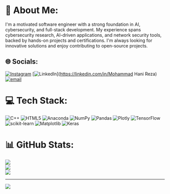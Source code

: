 # 💫 About Me:
I'm a motivated software engineer with a strong foundation in AI, cybersecurity, and full-stack development. My experience spans cybersecurity research, AI-driven applications, and network security tools, backed by hands-on projects and certifications. I'm always looking for innovative solutions and enjoy contributing to open-source projects.


## 🌐 Socials:
[![Instagram](https://img.shields.io/badge/Instagram-%23E4405F.svg?logo=Instagram&logoColor=white)](https://instagram.com/hani.reza_) [![LinkedIn](https://img.shields.io/badge/LinkedIn-%230077B5.svg?logo=linkedin&logoColor=white)](https://linkedin.com/in/Mohammad Hani Reza) [![email](https://img.shields.io/badge/Email-D14836?logo=gmail&logoColor=white)](mailto:mhani2850@gmail.com) 

# 💻 Tech Stack:
![C++](https://img.shields.io/badge/c++-%2300599C.svg?style=for-the-badge&logo=c%2B%2B&logoColor=white) ![HTML5](https://img.shields.io/badge/html5-%23E34F26.svg?style=for-the-badge&logo=html5&logoColor=white) ![Anaconda](https://img.shields.io/badge/Anaconda-%2344A833.svg?style=for-the-badge&logo=anaconda&logoColor=white) ![NumPy](https://img.shields.io/badge/numpy-%23013243.svg?style=for-the-badge&logo=numpy&logoColor=white) ![Pandas](https://img.shields.io/badge/pandas-%23150458.svg?style=for-the-badge&logo=pandas&logoColor=white) ![Plotly](https://img.shields.io/badge/Plotly-%233F4F75.svg?style=for-the-badge&logo=plotly&logoColor=white) ![TensorFlow](https://img.shields.io/badge/TensorFlow-%23FF6F00.svg?style=for-the-badge&logo=TensorFlow&logoColor=white) ![scikit-learn](https://img.shields.io/badge/scikit--learn-%23F7931E.svg?style=for-the-badge&logo=scikit-learn&logoColor=white) ![Matplotlib](https://img.shields.io/badge/Matplotlib-%23ffffff.svg?style=for-the-badge&logo=Matplotlib&logoColor=black) ![Keras](https://img.shields.io/badge/Keras-%23D00000.svg?style=for-the-badge&logo=Keras&logoColor=white)
# 📊 GitHub Stats:
![](https://github-readme-stats.vercel.app/api?username=Hani-Reza&theme=dark&hide_border=false&include_all_commits=false&count_private=false)<br/>
![](https://github-readme-streak-stats.herokuapp.com/?user=Hani-Reza&theme=dark&hide_border=false)<br/>
![](https://github-readme-stats.vercel.app/api/top-langs/?username=Hani-Reza&theme=dark&hide_border=false&include_all_commits=false&count_private=false&layout=compact)

---
[![](https://visitcount.itsvg.in/api?id=Hani-Reza&icon=0&color=0)](https://visitcount.itsvg.in)

<!-- Proudly created with GPRM ( https://gprm.itsvg.in ) -->
